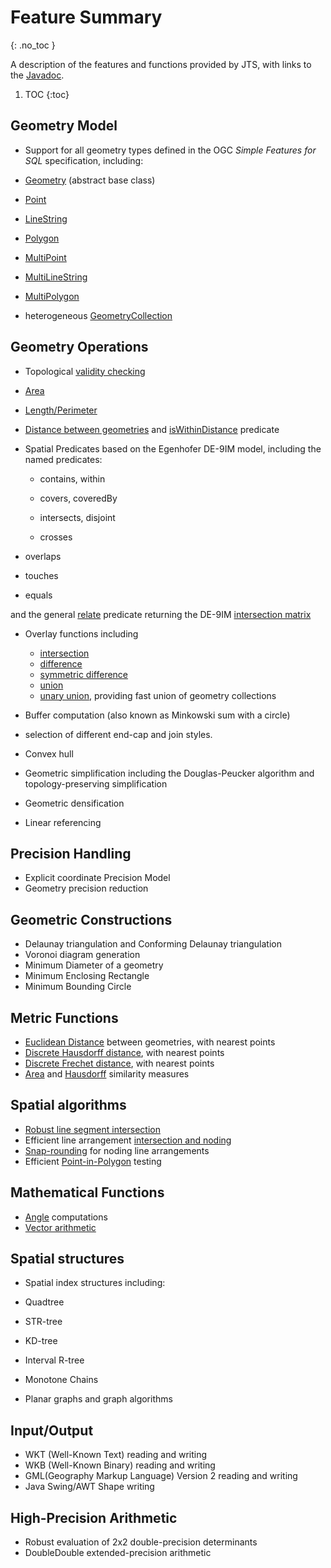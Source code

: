 # Feature Summary
{: .no_toc }

A description of the features and functions provided by
JTS, with links to the
[Javadoc](javadoc/index.html).

1. TOC
{:toc}


## Geometry Model

* Support for all
geometry
types defined in the OGC *Simple Features for SQL* specification,
including:

* [Geometry](javadoc/org/locationtech/jts/geom/Geometry.html) (abstract base class)
* [Point](javadoc/org/locationtech/jts/geom/Point.html)
* [LineString](javadoc/org/locationtech/jts/geom/LineString.html)
* [Polygon](javadoc/org/locationtech/jts/geom/Polygon.html)
* [MultiPoint](javadoc/org/locationtech/jts/geom/MultiPoint.html)
* [MultiLineString](javadoc/org/locationtech/jts/geom/MultiLineString.html)
* [MultiPolygon](javadoc/org/locationtech/jts/geom/MultiPolygon.html)
* heterogeneous [GeometryCollection](javadoc/org/locationtech/jts/geom/GeometryCollection.html)




## Geometry Operations

* Topological [validity checking](javadoc/org/locationtech/jts/geom/Geometry.html#isValid())

* [Area](javadoc/org/locationtech/jts/geom/Geometry.html#getArea())

* [Length/Perimeter](javadoc/org/locationtech/jts/geom/Geometry.html#getLength())

* [Distance between geometries](javadoc/org/locationtech/jts/geom/Geometry.html#distance(org.locationtech.jts.geom.Geometry))
and
[isWithinDistance](javadoc/org/locationtech/jts/geom/Geometry.html#isWithinDistance(org.locationtech.jts.geom.Geometry,%20double))
 predicate

* Spatial Predicates based on the Egenhofer DE-9IM model, including the named predicates:

  * [](javadoc/org/locationtech/jts/geom/Geometry.html#contains(org.locationtech.jts.geom.Geometry))
contains,
[](javadoc/org/locationtech/jts/geom/Geometry.html#within(org.locationtech.jts.geom.Geometry))
within

  * [](javadoc/org/locationtech/jts/geom/Geometry.html#covers(org.locationtech.jts.geom.Geometry))
covers,
[](javadoc/org/locationtech/jts/geom/Geometry.html#coveredBy(org.locationtech.jts.geom.Geometry))
coveredBy

  * [](javadoc/org/locationtech/jts/geom/Geometry.html#intersects(org.locationtech.jts.geom.Geometry))
intersects,
[](javadoc/org/locationtech/jts/geom/Geometry.html#disjoint(org.locationtech.jts.geom.Geometry))
disjoint

  * [](javadoc/org/locationtech/jts/geom/Geometry.html#crosses(org.locationtech.jts.geom.Geometry))
crosses

* [](javadoc/org/locationtech/jts/geom/Geometry.html#overlaps(org.locationtech.jts.geom.Geometry))
overlaps

* [](javadoc/org/locationtech/jts/geom/Geometry.html#touches(org.locationtech.jts.geom.Geometry))
touches

* [](javadoc/org/locationtech/jts/geom/Geometry.html#equals(org.locationtech.jts.geom.Geometry))
equals

and the general
[relate](javadoc/org/locationtech/jts/geom/Geometry.html#relate(org.locationtech.jts.geom.Geometry))
 predicate returning the DE-9IM
[intersection matrix](javadoc/org/locationtech/jts/geom/IntersectionMatrix.html)

* Overlay functions including

  * [intersection](javadoc/org/locationtech/jts/geom/Geometry.html#intersection(org.locationtech.jts.geom.Geometry))
  * [difference](javadoc/org/locationtech/jts/geom/Geometry.html#difference(org.locationtech.jts.geom.Geometry))
  * [symmetric difference](javadoc/org/locationtech/jts/geom/Geometry.html#symDifference(org.locationtech.jts.geom.Geometry))
  * [union](javadoc/org/locationtech/jts/geom/Geometry.html#union(org.locationtech.jts.geom.Geometry))
  * [unary union](javadoc/org/locationtech/jts/geom/Geometry.html#union()), providing fast union of geometry collections


* [](javadoc/org/locationtech/jts/geom/Geometry.html#buffer(double))
Buffer computation (also known as Minkowski sum with a circle)

* selection of different
[](javadoc/org/locationtech/jts/geom/Geometry.html#buffer(double,%20int,%20int))end-cap and join
styles.


* [](javadoc/org/locationtech/jts/geom/Geometry.html#convexHull())Convex hull
* [](javadoc/org/locationtech/jts/simplify/package-summary.html)Geometric simplification
including the
[](javadoc/org/locationtech/jts/simplify/DouglasPeuckerSimplifier.html)
Douglas-Peucker algorithm
and
[](javadoc/org/locationtech/jts/simplify/TopologyPreservingSimplifier.html)
topology-preserving simplification
* Geometric [](javadoc/org/locationtech/jts/densify/Densifier.html)densification
* [](javadoc/org/locationtech/jts/linearref/package-summary.html)Linear referencing


## Precision Handling

* Explicit coordinate
[](javadoc/org/locationtech/jts/geom/PrecisionModel.html)Precision Model
* Geometry precision reduction


## Geometric Constructions

* [](javadoc/org/locationtech/jts/triangulate/DelaunayTriangulationBuilder.html)
Delaunay triangulation
and
[](javadoc/org/locationtech/jts/triangulate/ConformingDelaunayTriangulationBuilder.html)
Conforming Delaunay triangulation
* [](javadoc/org/locationtech/jts/triangulate/VoronoiDiagramBuilder.html)
Voronoi diagram generation
* [](javadoc/org/locationtech/jts/algorithm/MinimumDiameter.html)
Minimum Diameter
of a geometry
* [](javadoc/org/locationtech/jts/algorithm/MinimumDiameter.html#getMinimumRectangle())
Minimum Enclosing Rectangle
* [](javadoc/org/locationtech/jts/algorithm/MinimumBoundingCircle.html)
Minimum Bounding Circle


## Metric Functions

* [Euclidean Distance](javadoc/org/locationtech/jts/operation/distance/DistanceOp.html) between geometries, with nearest points
* [Discrete Hausdorff distance](javadoc/org/locationtech/jts/algorithm/distance/DiscreteHausdorffDistance.html), with nearest points
* [Discrete Frechet distance](javadoc/org/locationtech/jts/algorithm/distance/DiscreteFrechetDistance.html), with nearest points
* [Area](javadoc/org/locationtech/jts/algorithm/match/AreaSimilarityMeasure.html) and
[Hausdorff](javadoc/org/locationtech/jts/algorithm/match/HausdorffSimilarityMeasure.html)
similarity measures

## Spatial algorithms

* [Robust line segment intersection](javadoc/org/locationtech/jts/algorithm/RobustLineIntersector.html)
* Efficient line arrangement
[intersection and noding](javadoc/org/locationtech/jts/noding/package-summary.html)
* [Snap-rounding](javadoc/org/locationtech/jts/noding/snapround/package-summary.html)
 for noding line arrangements
* Efficient [Point-in-Polygon](javadoc/org/locationtech/jts/algorithm/locate/package-summary.html) testing


## Mathematical Functions

* [Angle](javadoc/org/locationtech/jts/algorithm/Angle.html) computations
* [Vector arithmetic](javadoc/org/locationtech/jts/algorithm/VectorMath.html)


## Spatial structures

* Spatial index structures including:

* [](javadoc/org/locationtech/jts/index/quadtree/Quadtree.html)Quadtree
* [](javadoc/org/locationtech/jts/index/strtree/STRtree.html)STR-tree
* [](javadoc/org/locationtech/jts/index/kdtree/KdTree.html)KD-tree
* [](javadoc/org/locationtech/jts/index/intervalrtree/package-summary.html)Interval R-tree
* [](javadoc/org/locationtech/jts/index/chain/package-summary.html)Monotone Chains

* [](javadoc/org/locationtech/jts/planargraph/PlanarGraph.html)Planar graphs
and [](javadoc/org/locationtech/jts/planargraph/algorithm/package-summary.html)graph algorithms


## Input/Output

* WKT (Well-Known Text)
[](javadoc/org/locationtech/jts/io/WKTReader.html)reading and
[](javadoc/org/locationtech/jts/io/WKTWriter.html)writing
* WKB (Well-Known Binary)
[](javadoc/org/locationtech/jts/io/WKBReader.html)reading
and
[](javadoc/org/locationtech/jts/io/WKBWriter.html)writing
* GML(Geography Markup Language) Version 2
[](javadoc/org/locationtech/jts/io/gml2/GMLReader.html)reading
and
[](javadoc/org/locationtech/jts/io/gml2/GMLWriter.html)writing
* Java Swing/AWT Shape [](javadoc/org/locationtech/jts/awt/package-summary.html)writing


## High-Precision Arithmetic

* [](javadoc/org/locationtech/jts/algorithm/RobustDeterminant.html)
Robust evaluation of 2x2 double-precision determinants
* [](javadoc/org/locationtech/jts/math/DD.html)
DoubleDouble extended-precision arithmetic
